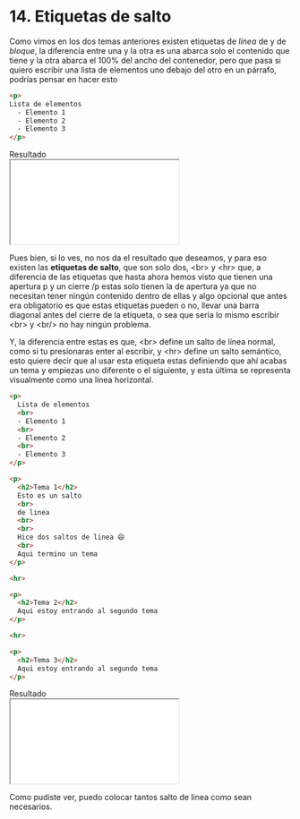 # 14. Etiquetas de salto

Como vimos en los dos temas anteriores existen etiquetas de *línea* de y de *bloque*, la diferencia entre una y la otra es una abarca solo el contenido que tiene y la otra abarca el 100% del ancho del contenedor, pero que pasa si quiero escribir una lista de elementos uno debajo del otro en un párrafo, podrías pensar en hacer esto

```html
<p>
Lista de elementos
  - Elemento 1
  - Elemento 2
  - Elemento 3
</p>
```

<div class="iframe">
<div class="iframe-title">Resultado</div>
<iframe src="./iframes/etiquetas_salto.html"></iframe>
</div>

Pues bien, si lo ves, no nos da el resultado que deseamos, y para eso existen las **etiquetas de salto**, que son solo dos, <span class="code">&lt;br></span> y <span class="code">&lt;hr></span> que, a diferencia de las etiquetas que hasta ahora hemos visto que tienen una apertura p y un cierre /p estas solo tienen la de apertura ya que no necesitan tener ningún contenido dentro de ellas y algo opcional que antes era obligatorio es que estas etiquetas pueden o no, llevar una barra diagonal antes del cierre de la etiqueta, o sea que sería lo mismo escribir <span class="code">&lt;br></span> y <span class="code">&lt;br/></span> no hay ningún problema.

Y, la diferencia entre estas es que, <span class="code">&lt;br></span> define un salto de línea normal, como si tu presionaras enter al escribir, y <span class="code">&lt;hr></span> define un salto semántico, esto quiere decir que al usar esta etiqueta estas definiendo que ahí acabas un tema y empiezas uno diferente o el siguiente, y esta última se representa visualmente como una línea horizontal.

```html
<p>
  Lista de elementos
  <br>
  - Elemento 1
  <br>
  - Elemento 2
  <br>
  - Elemento 3
</p>

<p>
  <h2>Tema 1</h2>
  Esto es un salto
  <br>
  de linea
  <br>
  <br>
  Hice dos saltos de linea 😄
  <br>
  Aqui termino un tema
</p>

<hr>

<p>
  <h2>Tema 2</h2>
  Aqui estoy entrando al segundo tema
</p>

<hr>

<p>
  <h2>Tema 3</h2>
  Aqui estoy entrando al segundo tema
</p>
```

<div class="iframe">
<div class="iframe-title">Resultado</div>
<iframe src="./iframes/etiquetas_salto2.html"></iframe>
</div>

Como pudiste ver, puedo colocar tantos salto de linea como sean necesarios.
